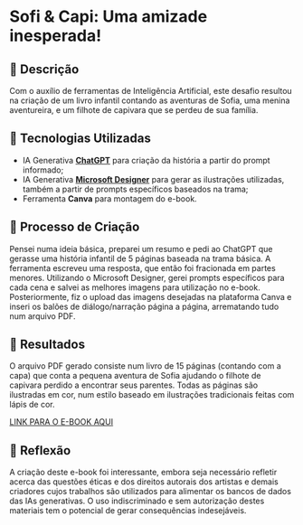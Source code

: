 # Sofi & Capi: Uma amizade inesperada!

## 📒 Descrição
Com o auxílio de ferramentas de Inteligência Artificial, este desafio resultou na criação de um livro infantil contando as aventuras de Sofia, uma menina aventureira, e um filhote de capivara que se perdeu de sua família.

## 🤖 Tecnologias Utilizadas
- IA Generativa **[ChatGPT](https://chat.openai.com)** para criação da história a partir do prompt informado;
- IA Generativa **[Microsoft Designer](https://designer.microsoft.com/image-creator)** para gerar as ilustrações utilizadas, também a partir de prompts específicos baseados na trama;
- Ferramenta **Canva** para montagem do e-book.

## 🧐 Processo de Criação
Pensei numa ideia básica, preparei um resumo e pedi ao ChatGPT que gerasse uma história infantil de 5 páginas baseada na trama básica. A ferramenta escreveu uma resposta, que então foi fracionada em partes menores. Utilizando o Microsoft Designer, gerei prompts específicos para cada cena e salvei as melhores imagens para utilização no e-book. Posteriormente, fiz o upload das imagens desejadas na plataforma Canva e inseri os balões de diálogo/narração página a página, arrematando tudo num arquivo PDF.

## 🚀 Resultados
O arquivo PDF gerado consiste num livro de 15 páginas (contando com a capa) que conta a pequena aventura de Sofia ajudando o filhote de capivara perdido a encontrar seus parentes. Todas as páginas são ilustradas em cor, num estilo baseado em ilustrações tradicionais feitas com lápis de cor.

[LINK PARA O E-BOOK AQUI](https://github.com/afgcor/lab-natty-or-not/blob/main/Sofi%20%26%20Capi.pdf)

## 💭 Reflexão
A criação deste e-book foi interessante, embora seja necessário refletir acerca das questões éticas e dos direitos autorais dos artistas e demais criadores cujos trabalhos são utilizados para alimentar os bancos de dados das IAs generativas. O uso indiscriminado e sem autorização destes materiais tem o potencial de gerar consequências indesejáveis.

